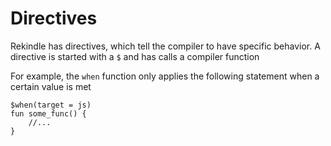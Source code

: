 # Directives

Rekindle has directives,
which tell the compiler to have specific behavior.
A directive is started with a `$` and has calls a compiler function

For example,
the `when` function only applies the following statement when a certain value is met

```rk
$when(target = js)
fun some_func() {
    //...
}
```

